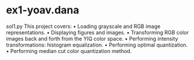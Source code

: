 # ex1-yoav.dana
sol1.py
 This project covers:
• Loading grayscale and RGB image representations.
• Displaying figures and images.
• Transforming RGB color images back and forth from the YIQ color space.
• Performing intensity transformations: histogram equalization.
• Performing optimal quantization.
• Performing median cut color quantization method.

